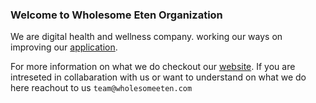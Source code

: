### Welcome to Wholesome Eten Organization

We are digital health and wellness company. working our ways on improving our [application](https://play.google.com/store/apps/dev?id=8373874090746961552&pli=1). 

For more information on what we do checkout our [website](https://www.wholesomeeten.com). If you are intreseted in collabaration with us or want to understand on what we do here reachout to us `team@wholesomeeten.com`
<!--

**Here are some ideas to get you started:**

🙋‍♀️ A short introduction - what is your organization all about?
🌈 Contribution guidelines - how can the community get involved?
👩‍💻 Useful resources - where can the community find your docs? Is there anything else the community should know?
🍿 Fun facts - what does your team eat for breakfast?
🧙 Remember, you can do mighty things with the power of [Markdown](https://docs.github.com/github/writing-on-github/getting-started-with-writing-and-formatting-on-github/basic-writing-and-formatting-syntax)
-->
